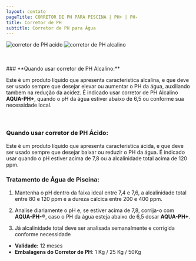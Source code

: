 ```yaml
---
layout: contato
pageTitle: CORRETOR DE PH PARA PISCINA | PH+ | PH- 
title: Corretor de PH
subtitle: Corretor de PH para Água
---
```

<p>
<img class="img-responsive pull-right" style="max-width: 65%;" src="../../website/images/corretor de PH acido.png" alt="corretor de PH acido">  
<img class="img-responsive pull-left" style="max-width: 65%;" src="../../website/images/corretor de PH alcalino.png" alt="corretor de PH alcalino">
<br/><br/><br/>

  
<p>
### **Quando usar corretor de PH Alcalino:**

Este é um produto líquido que apresenta caracteristica alcalina, e que deve ser usado sempre que desejar elevar ou aumentar o PH da  água, auxiliando tambem na redução da acidez. 
É indicado usar corretor de PH Alcalino **AQUA-PH+**, quando o pH da água estiver abaixo de 6,5 ou conforme sua necessidade local.
  <br/><br/><br/>
  

### **Quando usar corretor de PH Ácido:**

Este é um produto líquido que apresenta caracteristica ácida, e que deve ser usado sempre que desejar baixar ou reduzir o PH da  água.
É indicado usar quando o pH estiver acima de 7,8 ou a alcalinidade total acima de 120 ppm. 


### **Tratamento de Água de Piscina:**

1) Mantenha o pH dentro da faixa ideal entre 7,4 e 7,6, a alcalinidade total entre 80 e 120 ppm e a dureza cálcica entre 200 e 400 ppm.

2) Analise diariamente o pH e, se estiver acima de 7,8, corrija-o com **AQUA-PH-®**, caso o PH da água esteja abaixo de 6,5 dosar **AQUA-PH+**.
3) Já alcalinidade total deve ser analisada semanalmente e corrigida conforme necessidade  

- **Validade:** 12 meses
- **Embalagens do Corretor de PH**: 1 Kg / 25 Kg / 50Kg


